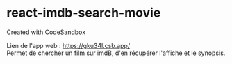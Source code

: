# react-imdb-search-movie
Created with CodeSandbox

Lien de l'app web : https://gku34l.csb.app/     
Permet de chercher un film sur imdB, d'en récupérer l'affiche et le synopsis.

